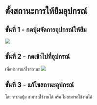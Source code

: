 # ตั้งสถานะการให้ยืมอุปกรณ์
## ขั้นที่ 1 - กดปุ่มจัดการอุปกรณ์ให้ยืม
![](../../img/navigation-bar/manage-equipment-button.png)
## ขั้นที่ 2 - กดเข้าไปที่อุปกรณ์
เพื่อทำการแก้ไขสถานะ
![](../../img/manage-equipment/simple.png)
## ขั้นที่ 3 - แก้ไขสถานะอุปกรณ์
โดยการกดปุ่ม สามารถใช้งานได้ หรือ ไม่สามารถใช้งานได้
